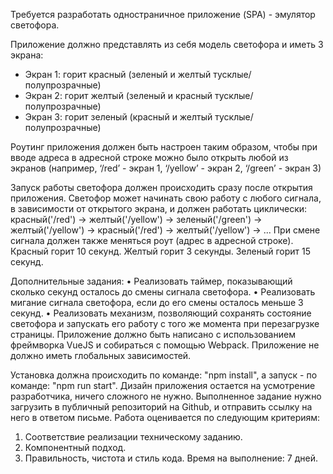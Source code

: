 Требуется разработать одностраничное приложение (SPA) - эмулятор светофора.

Приложение должно представлять из себя модель светофора и иметь 3 экрана: 
 - Экран 1: горит красный (зеленый и желтый тусклые/полупрозрачные)
 - Экран 2: горит желтый (зеленый и красный тусклые/полупрозрачные)
 - Экран 3: горит зеленый (красный и желтый тусклые/полупрозрачные)

Роутинг приложения должен быть настроен таким образом, чтобы при вводе адреса в адресной строке можно было открыть любой из экранов (например,
‘/red’ - экран 1,
‘/yellow’ - экран 2, ‘/green’ - экран 3)

Запуск работы светофора должен происходить сразу после открытия приложения.
Светофор может начинать свою работу с любого сигнала, в зависимости от открытого экрана, и должен работать циклически: красный('/red') -> желтый('/yellow') -> зеленый('/green') -> желтый('/yellow') -> красный('/red') -> желтый('/yellow') -> ...
При смене сигнала должен также меняться роут (адрес в адресной строке).
Красный горит 10 секунд. Желтый горит 3 секунды. Зеленый горит 15 секунд.

Дополнительные задания:
• Реализовать таймер, показывающий сколько секунд осталось до смены
сигнала светофора.
• Реализовать мигание сигнала светофора, если до его смены осталось
меньше 3 секунд.
• Реализовать механизм, позволяющий сохранять состояние светофора и
запускать его работу с того же момента при перезагрузке страницы.
Приложение должно быть написано с использованием фреймворка VueJS и собираться с помощью Webpack.
Приложение не должно иметь глобальных зависимостей.

Установка должна происходить по команде: "npm install", а запуск - по команде: "npm run start".
Дизайн приложения остается на усмотрение разработчика, ничего сложного не нужно.
Выполненное задание нужно загрузить в публичный репозиторий на Github, и отправить ссылку на него в ответом письме.
Работа оценивается по следующим критериям:
1. Соответствие реализации техническому заданию.
2. Компонентный подход.
3. Правильность, чистота и стиль кода.
Время на выполнение: 7 дней.